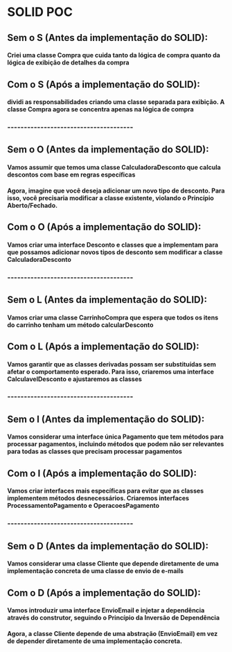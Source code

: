 # SOLID POC

## Sem o S (Antes da implementação do SOLID):
#### Criei uma classe Compra que cuida tanto da lógica de compra quanto da lógica de exibição de detalhes da compra

## Com o S (Após a implementação do SOLID):
#### dividi as responsabilidades criando uma classe separada para exibição. A classe Compra agora se concentra apenas na lógica de compra

### --------------------------------------

## Sem o O (Antes da implementação do SOLID):
#### Vamos assumir que temos uma classe CalculadoraDesconto que calcula descontos com base em regras específicas
#### Agora, imagine que você deseja adicionar um novo tipo de desconto. Para isso, você precisaria modificar a classe existente, violando o Princípio Aberto/Fechado.

## Com o O (Após a implementação do SOLID):
#### Vamos criar uma interface Desconto e classes que a implementam para que possamos adicionar novos tipos de desconto sem modificar a classe CalculadoraDesconto

### --------------------------------------

## Sem o L (Antes da implementação do SOLID):
#### Vamos criar uma classe CarrinhoCompra que espera que todos os itens do carrinho tenham um método calcularDesconto

## Com o L (Após a implementação do SOLID):
#### Vamos garantir que as classes derivadas possam ser substituídas sem afetar o comportamento esperado. Para isso, criaremos uma interface CalculavelDesconto e ajustaremos as classes

### --------------------------------------

## Sem o I (Antes da implementação do SOLID):
#### Vamos considerar uma interface única Pagamento que tem métodos para processar pagamentos, incluindo métodos que podem não ser relevantes para todas as classes que precisam processar pagamentos

## Com o I (Após a implementação do SOLID):
#### Vamos criar interfaces mais específicas para evitar que as classes implementem métodos desnecessários. Criaremos interfaces ProcessamentoPagamento e OperacoesPagamento

### --------------------------------------

## Sem o D (Antes da implementação do SOLID):
#### Vamos considerar uma classe Cliente que depende diretamente de uma implementação concreta de uma classe de envio de e-mails

## Com o D (Após a implementação do SOLID):
#### Vamos introduzir uma interface EnvioEmail e injetar a dependência através do construtor, seguindo o Princípio da Inversão de Dependência
#### Agora, a classe Cliente depende de uma abstração (EnvioEmail) em vez de depender diretamente de uma implementação concreta.